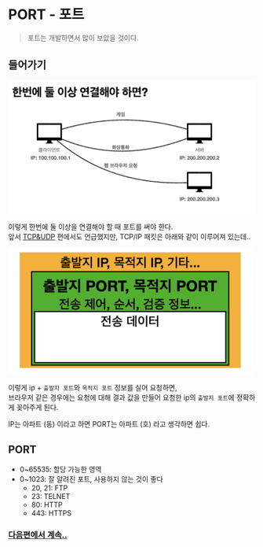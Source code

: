 # PORT - 포트
> 포트는 개발하면서 많이 보았을 것이다.

## 들어가기
<img src="../img/http/한번에-둘-이상-연결해야-하면.png" width="700px">

이렇게 한번에 둘 이상을 연결해야 할 때 포트를 써야 한다.  
앞서 [TCP&UDP](./TCP-UDP.md) 편에서도 언급했지만, TCP/IP 패킷은 아래와 같이 이루어져 있는데..

<img src="../img/http/TCP-UDP-패킷-정보.png" width="500px">

이렇게 ip + `출발지 포트`와 `목적지 포트` 정보를 실어 요청하면,  
브라우저 같은 경우에는 요청에 대해 결과 값을 만들어 요청한 ip의 `출발지 포트`에 정확하게 꽂아주게 된다.

IP는 아파트 (동) 이라고 하면 PORT는 아파트 (호) 라고 생각하면 쉽다.

## PORT
* 0~65535: 할당 가능한 영역
* 0~1023: 잘 알려진 포트, 사용하지 않는 것이 좋다
  * 20, 21: FTP
  * 23: TELNET
  * 80: HTTP
  * 443: HTTPS

### [다음편에서 계속..](./DNS.md)
